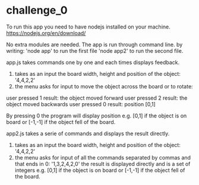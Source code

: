 # challenge_0

To run this app you need to have nodejs installed on your machine.
https://nodejs.org/en/download/

No extra modules are needed.
The app is run through command line.
by writing:
'node app' to run the first file
'node app2' to run the second file.


app.js takes commands one by one and each times displays feedback.
1. takes as an input the board width, height and position of the object: '4,4,2,2'
2. the menu asks for input to move the object across the board or to rotate:

user pressed 1 
result: the object moved forward
user pressed 2
result: the object moved backwards
user pressed 0
result: position [0,1]

By pressing 0 the program will display position e.g. [0,1] if the object is on board or [-1,-1] if the object fell of the board.

app2.js takes a serie of commands and displays the result directly.
1. takes as an input the board width, height and position of the object: '4,4,2,2'
2. the menu asks for input of all the commands separated by commas and that ends in 0: '1,3,2,4,2,0'
the result is displayed directly and is a set of integers e.g. [0,1] if the object is on board or [-1,-1] if the object fell of the board.
